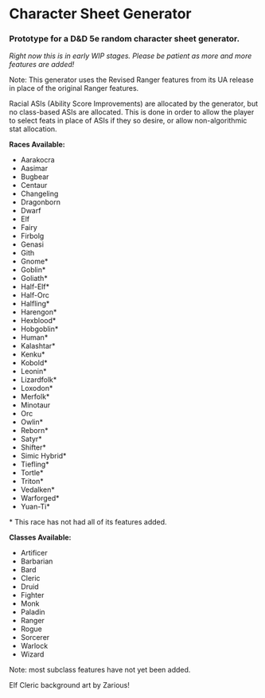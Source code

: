 # Character Sheet Generator
### Prototype for a D&amp;D 5e random character sheet generator.
*Right now this is in early WIP stages. Please be patient as more and more features are added!*

Note: This generator uses the Revised Ranger features from its UA release in place of the original Ranger features.

Racial ASIs (Ability Score Improvements) are allocated by the generator, but no class-based ASIs are allocated. This is done in order to allow the player to select feats in place of ASIs if they so desire, or allow non-algorithmic stat allocation.

**Races Available:**
- Aarakocra
- Aasimar
- Bugbear
- Centaur
- Changeling
- Dragonborn
- Dwarf
- Elf
- Fairy
- Firbolg
- Genasi
- Gith
- Gnome*
- Goblin*
- Goliath*
- Half-Elf*
- Half-Orc
- Halfling*
- Harengon*
- Hexblood*
- Hobgoblin*
- Human*
- Kalashtar*
- Kenku*
- Kobold*
- Leonin*
- Lizardfolk*
- Loxodon*
- Merfolk*
- Minotaur
- Orc
- Owlin*
- Reborn*
- Satyr*
- Shifter*
- Simic Hybrid*
- Tiefling*
- Tortle*
- Triton*
- Vedalken*
- Warforged*
- Yuan-Ti*

\* This race has not had all of its features added.

**Classes Available:**
- Artificer
- Barbarian
- Bard
- Cleric
- Druid
- Fighter
- Monk
- Paladin
- Ranger
- Rogue
- Sorcerer
- Warlock
- Wizard

Note: most subclass features have not yet been added.

Elf Cleric background art by Zarious!
